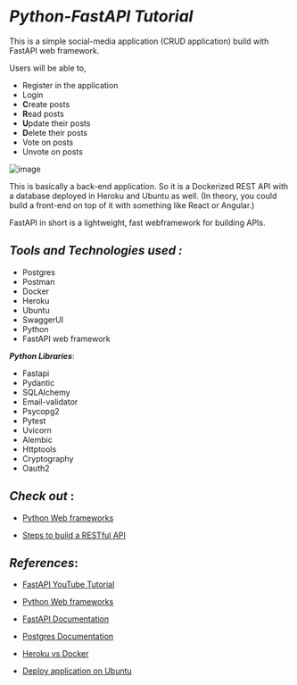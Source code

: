 _Python-FastAPI Tutorial_
==
This is a simple social-media application (CRUD application) build with FastAPI web framework.

Users will be able to,

- Register in the application
- Login 
- **C**reate posts
- **R**ead posts
- **U**pdate their posts
- **D**elete their posts
- Vote on posts
- Unvote on posts


![image](https://user-images.githubusercontent.com/94846381/150938598-103f489f-2c27-42c0-8597-d6b974abacd1.png)

This is basically a back-end application. So it is a Dockerized REST API with a database deployed in Heroku and Ubuntu as well. (In theory, you could build a front-end on top of it with something like React or Angular.)

FastAPI in short is a lightweight, fast webframework for building APIs.

## _Tools and Technologies used :_

- Postgres
- Postman
- Docker
- Heroku
- Ubuntu
- SwaggerUI
- Python
- FastAPI web framework

_**Python Libraries**_:

- Fastapi
- Pydantic
- SQLAlchemy
- Email-validator
- Psycopg2
- Pytest
- Uvicorn
- Alembic
- Httptools
- Cryptography
- Oauth2

## _Check out_ :

- [Python Web frameworks](https://github.com/priyaskumar/fastapi/blob/main/1.%20Python%20Web%20frameworks.md#python-web-frameworks)

- [Steps to build a RESTful API](https://github.com/priyaskumar/fastapi/blob/main/2.%20Steps%20to%20build%20a%20RESTful%20API.md#steps-to-build-a-full-fledged-restful-api-in-python-using-fastapi)

## _References_:

- [FastAPI YouTube Tutorial](https://www.youtube.com/watch?v=0sOvCWFmrtA&t=67653s)

- [Python Web frameworks](https://wiki.python.org/moin/WebFrameworks)

- [FastAPI Documentation](https://fastapi.tiangolo.com/)

- [Postgres Documentation](https://www.postgresql.org/docs/)

- [Heroku vs Docker](https://blog.iron.io/heroku-vs-docker-whats-the-difference/#:~:text=Environment%3A%20One%20of%20the%20most,Amazon%20Web%20Services%20(AWS).)

- [Deploy application on Ubuntu](https://dev.to/shuv1824/deploy-fastapi-application-on-ubuntu-with-nginx-gunicorn-and-uvicorn-3mbl)

